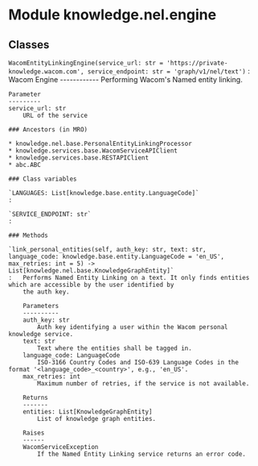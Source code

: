 Module knowledge.nel.engine
===========================

Classes
-------

`WacomEntityLinkingEngine(service_url: str = 'https://private-knowledge.wacom.com', service_endpoint: str = 'graph/v1/nel/text')`
:   Wacom Engine
    ------------
    Performing Wacom's Named entity linking.
    
    Parameter
    ---------
    service_url: str
        URL of the service

    ### Ancestors (in MRO)

    * knowledge.nel.base.PersonalEntityLinkingProcessor
    * knowledge.services.base.WacomServiceAPIClient
    * knowledge.services.base.RESTAPIClient
    * abc.ABC

    ### Class variables

    `LANGUAGES: List[knowledge.base.entity.LanguageCode]`
    :

    `SERVICE_ENDPOINT: str`
    :

    ### Methods

    `link_personal_entities(self, auth_key: str, text: str, language_code: knowledge.base.entity.LanguageCode = 'en_US', max_retries: int = 5) ‑> List[knowledge.nel.base.KnowledgeGraphEntity]`
    :   Performs Named Entity Linking on a text. It only finds entities which are accessible by the user identified by
        the auth key.
        
        Parameters
        ----------
        auth_key: str
            Auth key identifying a user within the Wacom personal knowledge service.
        text: str
            Text where the entities shall be tagged in.
        language_code: LanguageCode
            ISO-3166 Country Codes and ISO-639 Language Codes in the format '<language_code>_<country>', e.g., 'en_US'.
        max_retries: int
            Maximum number of retries, if the service is not available.
        
        Returns
        -------
        entities: List[KnowledgeGraphEntity]
            List of knowledge graph entities.
        
        Raises
        ------
        WacomServiceException
            If the Named Entity Linking service returns an error code.